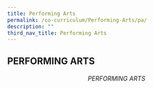 ```yaml
---
title: Performing Arts
permalink: /co-curriculum/Performing-Arts/pa/
description: ""
third_nav_title: Performing Arts
---
```

## PERFORMING ARTS

###### <center> PERFORMING ARTS</center>